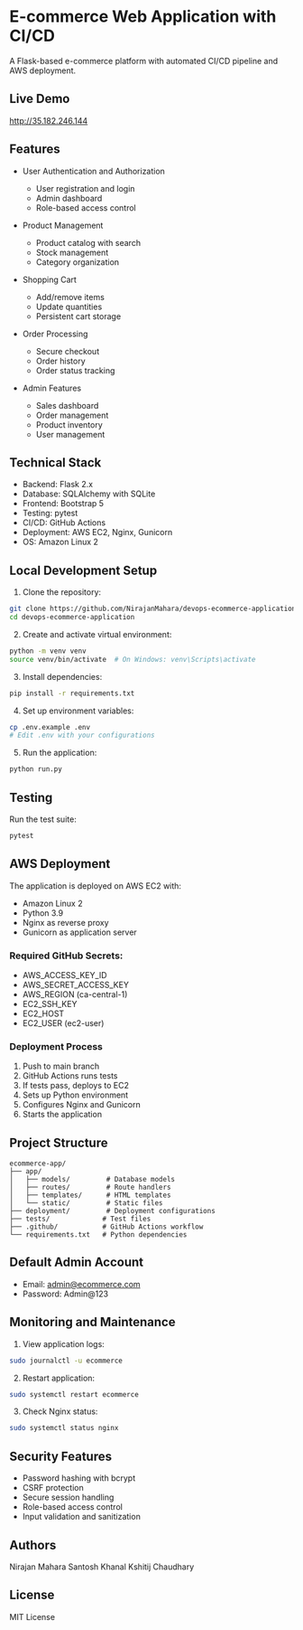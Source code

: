 # E-commerce Web Application with CI/CD

A Flask-based e-commerce platform with automated CI/CD pipeline and AWS deployment.

## Live Demo
http://35.182.246.144

## Features

- User Authentication and Authorization
  - User registration and login
  - Admin dashboard
  - Role-based access control

- Product Management
  - Product catalog with search
  - Stock management
  - Category organization

- Shopping Cart
  - Add/remove items
  - Update quantities
  - Persistent cart storage

- Order Processing
  - Secure checkout
  - Order history
  - Order status tracking

- Admin Features
  - Sales dashboard
  - Order management
  - Product inventory
  - User management

## Technical Stack

- Backend: Flask 2.x
- Database: SQLAlchemy with SQLite
- Frontend: Bootstrap 5
- Testing: pytest
- CI/CD: GitHub Actions
- Deployment: AWS EC2, Nginx, Gunicorn
- OS: Amazon Linux 2

## Local Development Setup

1. Clone the repository:
```bash
git clone https://github.com/NirajanMahara/devops-ecommerce-application.git
cd devops-ecommerce-application
```

2. Create and activate virtual environment:
```bash
python -m venv venv
source venv/bin/activate  # On Windows: venv\Scripts\activate
```

3. Install dependencies:
```bash
pip install -r requirements.txt
```

4. Set up environment variables:
```bash
cp .env.example .env
# Edit .env with your configurations
```

5. Run the application:
```bash
python run.py
```

## Testing

Run the test suite:
```bash
pytest
```

## AWS Deployment

The application is deployed on AWS EC2 with:
- Amazon Linux 2
- Python 3.9
- Nginx as reverse proxy
- Gunicorn as application server

### Required GitHub Secrets:
- AWS_ACCESS_KEY_ID
- AWS_SECRET_ACCESS_KEY
- AWS_REGION (ca-central-1)
- EC2_SSH_KEY
- EC2_HOST
- EC2_USER (ec2-user)

### Deployment Process
1. Push to main branch
2. GitHub Actions runs tests
3. If tests pass, deploys to EC2
4. Sets up Python environment
5. Configures Nginx and Gunicorn
6. Starts the application

## Project Structure

```
ecommerce-app/
├── app/
│   ├── models/         # Database models
│   ├── routes/         # Route handlers
│   ├── templates/      # HTML templates
│   └── static/         # Static files
├── deployment/         # Deployment configurations
├── tests/             # Test files
├── .github/           # GitHub Actions workflow
└── requirements.txt   # Python dependencies
```

## Default Admin Account

- Email: admin@ecommerce.com
- Password: Admin@123

## Monitoring and Maintenance

1. View application logs:
```bash
sudo journalctl -u ecommerce
```

2. Restart application:
```bash
sudo systemctl restart ecommerce
```

3. Check Nginx status:
```bash
sudo systemctl status nginx
```

## Security Features

- Password hashing with bcrypt
- CSRF protection
- Secure session handling
- Role-based access control
- Input validation and sanitization

## Authors

Nirajan Mahara
Santosh Khanal
Kshitij Chaudhary

## License

MIT License 

